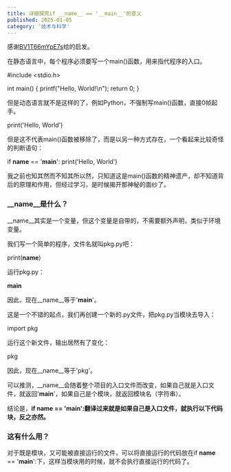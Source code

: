 ```yaml
---
title: 详细探究if __name__ == '__main__'的意义
published: 2025-01-05
category: '技术与科学'
---
```


感谢[BV1T66mYpE7s](https://www.bilibili.com/video/BV1T66mYpE7s)给的启发。

在静态语言中，每个程序必须要写一个main()函数，用来指代程序的入口。

#include &lt;stdio.h>
 
int main() {
    printf("Hello, World!\n");
    return 0;
}

但是动态语言就不是这样的了，例如Python，不强制写main()函数，直接0帧起手。

print('Hello, World')

但是这不代表main()函数被移除了，而是以另一种方式存在，一个看起来比较奇怪的判断语句：

if __name__ == '__main__':
    print('Hello, World')

我之前也知其然而不知其所以然，只知道这是main()函数的精神遗产，却不知道背后的原理和作用，但经过学习，是时候揭开那神秘的面纱了。

### __name__是什么？

__name__其实是一个变量，但这个变量是自带的，不需要额外声明，类似于环境变量。

我们写一个简单的程序，文件名就叫pkg.py吧：

print(__name__)

运行pkg.py：

__main__

因此，现在__name__等于'__main__'。

这是一个不错的起点，我们再创建一个新的.py文件，把pkg.py当模块去导入：

import pkg

运行这个新文件，输出居然有了变化：

pkg

因此，现在__name__等于'pkg'。

可以推测，__name__会随着整个项目的入口文件而改变，如果自己就是入口文件，就返回'__main__'，如果自己是个模块，就返回模块名（字符串）。

结论是，**if __name__ == '__main__':翻译过来就是如果自己是入口文件，就执行以下代码块，反之亦然。**

### 这有什么用？

对于既是模块，又可能被直接运行的文件，可以将直接运行的代码放在if __name__ == '__main__':下，这样当模块用的时候，就不会执行直接运行的代码了。